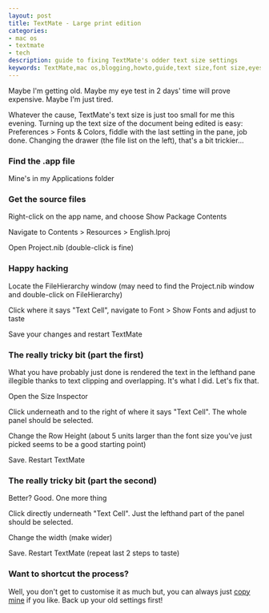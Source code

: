 ```yaml
---
layout: post
title: TextMate - Large print edition
categories: 
- mac os
- textmate
- tech
description: guide to fixing TextMate's odder text size settings
keywords: TextMate,mac os,blogging,howto,guide,text size,font size,eyestrain
---
```



Maybe I'm getting old. Maybe my eye test in 2 days' time will prove expensive. Maybe I'm just tired.

Whatever the cause, TextMate's text size is just too small for me this evening. Turning up the text size of the document being edited is easy: Preferences > Fonts & Colors, fiddle with the last setting in the pane, job done. Changing the drawer (the file list on the left), that's a bit trickier...

### Find the .app file

Mine's in my Applications folder

### Get the source files

Right-click on the app name, and choose Show Package Contents

Navigate to Contents > Resources > English.lproj

Open Project.nib (double-click is fine)

### Happy hacking

Locate the FileHierarchy window (may need to find the Project.nib window and double-click on FileHierarchy)

Click where it says "Text Cell", navigate to Font > Show Fonts and adjust to taste

Save your changes and restart TextMate

### The really tricky bit (part the first)

What you have probably just done is rendered the text in the lefthand pane illegible thanks to text clipping and overlapping. It's what I did. Let's fix that.

Open the Size Inspector

Click underneath and to the right of where it says "Text Cell". The whole panel should be selected.

Change the Row Height (about 5 units larger than the font size you've just picked seems to be a good starting point)

Save. Restart TextMate

### The really tricky bit (part the second)

Better? Good. One more thing

Click directly underneath "Text Cell". Just the lefthand part of the panel should be selected.

Change the width (make wider)

Save. Restart TextMate (repeat last 2 steps to taste)

### Want to shortcut the process?

Well, you don't get to customise it as much but, you can always just [copy mine](http://github.com/lizconlan/textmate-settings/tree/master/English.lproj/ "my new settings on github") if you like. Back up your old settings first!